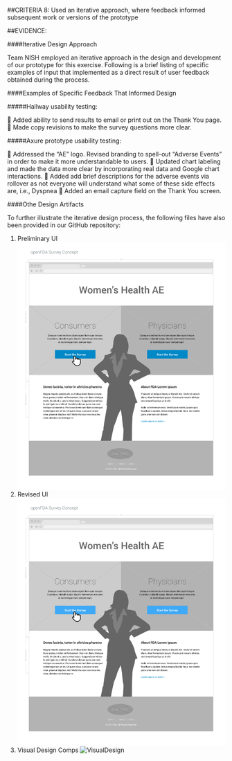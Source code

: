 ##CRITERIA 8:
Used an iterative approach, where feedback informed subsequent work or versions of the prototype

##EVIDENCE:

####Iterative Design Approach

Team NISH employed an iterative approach in the design and development of our prototype for this exercise.  Following is a brief listing of specific examples of input that implemented as a direct result of user feedback obtained during the process.

####Examples of Specific Feedback That Informed Design

#####Hallway usability testing:

 Added ability to send results to email or print out on the Thank You page.
 Made copy revisions to make the survey questions more clear.  

#####Axure prototype usability testing:

 Addressed the “AE” logo.  Revised branding to spell-out “Adverse Events” in order to make it more understandable to users. 
 Updated chart labeling and made the data more clear by incorporating real data and Google chart interactions. 
 Added add brief descriptions for the adverse events via rollover as not everyone will understand what some of these side        effects are, i.e., Dyspnea
 Added an email capture field on the Thank You screen.

####Othe Design Artifacts

To further illustrate the iterative design process, the following files have also been provided in our GitHub repository:

1) Preliminary UI      ![SurveyConcept](https://github.com/NishConsulting/ADS-I-BPA-Design-Prototype/blob/master/Pictures/%238%20SurveyConceptFig.png)
2) Revised UI          ![SurveyWireframes](https://github.com/NishConsulting/ADS-I-BPA-Design-Prototype/blob/master/Pictures/%238%20SurveyWireframeFig.png)
3) Visual Design Comps ![VisualDesign](https://github.com/NishConsulting/ADS-I-BPA-Design-Prototype/blob/master/Pictures/%238%20VisualDesignFig.png)


